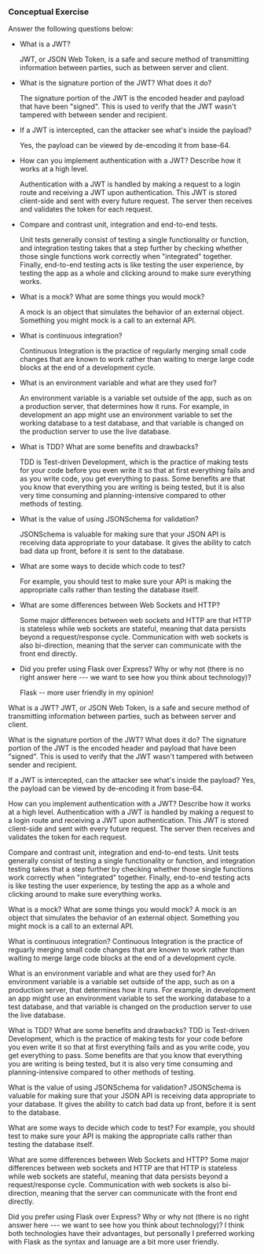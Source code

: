 ### Conceptual Exercise

Answer the following questions below:

- What is a JWT?

  JWT, or JSON Web Token, is a safe and secure method of transmitting information between parties, such as between server and client.

- What is the signature portion of the JWT?  What does it do?

  The signature portion of the JWT is the encoded header and payload that have been "signed". This is used to verify that the JWT wasn't tampered with between sender and recipient. 

- If a JWT is intercepted, can the attacker see what's inside the payload?

  Yes, the payload can be viewed by de-encoding it from base-64.

- How can you implement authentication with a JWT?  Describe how it works at a high level.

  Authentication with a JWT is handled by making a request to a login route and receiving a JWT upon authentication. This JWT is stored client-side and sent with every future request. The server then receives and validates the token for each request.

- Compare and contrast unit, integration and end-to-end tests.

  Unit tests generally consist of testing a single functionality or function, and integration testing takes that a step further by checking whether those single functions work correctly when "integrated" together. Finally, end-to-end testing acts is like testing the user experience, by testing the app as a whole and clicking around to make sure everything works.

- What is a mock? What are some things you would mock?  

  A mock is an object that simulates the behavior of an external object. Something you might mock is a call to an external API.

- What is continuous integration?

  Continuous Integration is the practice of regularly merging small code changes that are known to work rather than waiting to merge large code blocks at the end of a development cycle.

- What is an environment variable and what are they used for?

  An environment variable is a variable set outside of the app, such as on a production server, that determines how it runs. For example, in development an app might use an environment variable to set the working database to a test database, and that variable is changed on the production server to use the live database.

- What is TDD? What are some benefits and drawbacks?

  TDD is Test-driven Development, which is the practice of making tests for your code before you even write it so that at first everything fails and as you write code, you get everything to pass. Some benefits are that you know that everything you are writing is being tested, but it is also very time consuming and planning-intensive compared to other methods of testing.

- What is the value of using JSONSchema for validation?

  JSONSchema is valuable for making sure that your JSON API is receiving data appropriate to your database. It gives the ability to catch bad data up front, before it is sent to the database.

- What are some ways to decide which code to test?

  For example, you should test to make sure your API is making the appropriate calls rather than testing the database itself.

- What are some differences between Web Sockets and HTTP?

  Some major differences between web sockets and HTTP are that HTTP is stateless while web sockets are stateful, meaning that data persists beyond a request/response cycle. Communication with web sockets is also bi-direction, meaning that the server can communicate with the front end directly.

- Did you prefer using Flask over Express? Why or why not (there is no right 
  answer here --- we want to see how you think about technology)?

    Flask -- more user friendly in my opinion!







What is a JWT? JWT, or JSON Web Token, is a safe and secure method of transmitting information between parties, such as between server and client.

What is the signature portion of the JWT? What does it do? The signature portion of the JWT is the encoded header and payload that have been "signed". This is used to verify that the JWT wasn't tampered with between sender and recipient.

If a JWT is intercepted, can the attacker see what's inside the payload? Yes, the payload can be viewed by de-encoding it from base-64.

How can you implement authentication with a JWT? Describe how it works at a high level. Authentication with a JWT is handled by making a request to a login route and receiving a JWT upon authentication. This JWT is stored client-side and sent with every future request. The server then receives and validates the token for each request.

Compare and contrast unit, integration and end-to-end tests. Unit tests generally consist of testing a single functionality or function, and integration testing takes that a step further by checking whether those single functions work correctly when "integrated" together. Finally, end-to-end testing acts is like testing the user experience, by testing the app as a whole and clicking around to make sure everything works.

What is a mock? What are some things you would mock? A mock is an object that simulates the behavior of an external object. Something you might mock is a call to an external API.

What is continuous integration? Continuous Integration is the practice of reguarly merging small code changes that are known to work rather than waiting to merge large code blocks at the end of a development cycle.

What is an environment variable and what are they used for? An environment variable is a variable set outside of the app, such as on a production server, that determines how it runs. For example, in development an app might use an environment variable to set the working database to a test database, and that variable is changed on the production server to use the live database.

What is TDD? What are some benefits and drawbacks? TDD is Test-driven Development, which is the practice of making tests for your code before you even write it so that at first everything fails and as you write code, you get everything to pass. Some benefits are that you know that everything you are writing is being tested, but it is also very time consuming and planning-intensive compared to other methods of testing.

What is the value of using JSONSchema for validation? JSONSchema is valuable for making sure that your JSON API is receiving data appropriate to your database. It gives the ability to catch bad data up front, before it is sent to the database.

What are some ways to decide which code to test? For example, you should test to make sure your API is making the appropriate calls rather than testing the database itself.

What are some differences between Web Sockets and HTTP? Some major differences between web sockets and HTTP are that HTTP is stateless while web sockets are stateful, meaning that data persists beyond a request/response cycle. Communication with web sockets is also bi-direction, meaning that the server can communicate with the front end directly.

Did you prefer using Flask over Express? Why or why not (there is no right answer here --- we want to see how you think about technology)? I think both technologies have their advantages, but personally I preferred working with Flask as the syntax and lanuage are a bit more user friendly.